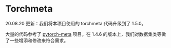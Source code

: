 # Torchmeta

20.08.20 更新：我们将本项目使用的 torchmeta 代码升级到了 1.5.0。

大量的代码参考了 [pytorch-meta](https://github.com/tristandeleu/pytorch-meta) 项目。在 1.4.6 的版本上，我们对数据集类等做了一些增添和修改来符合需求。